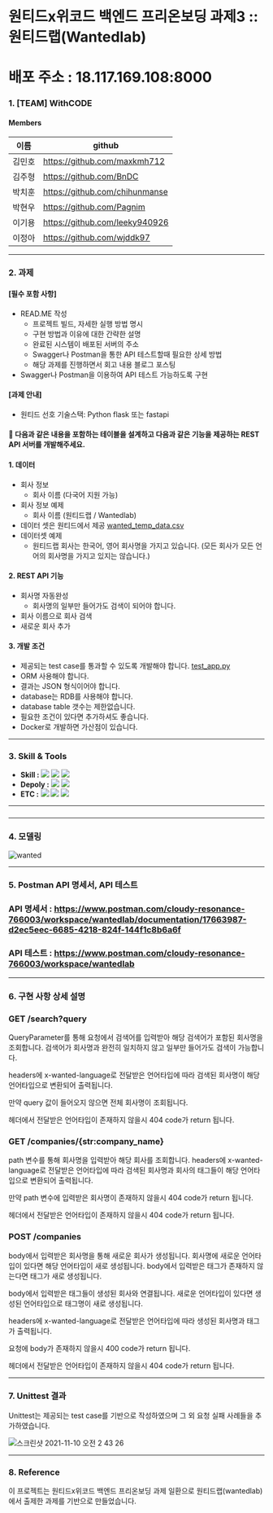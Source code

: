 # 원티드x위코드 백엔드 프리온보딩 과제3 :: 원티드랩(Wantedlab)

# 배포 주소 : 18.117.169.108:8000

### 1. [TEAM] WithCODE

#### Members

| 이름   | github                         |
| ------ | ------------------------------ |
| 김민호 | https://github.com/maxkmh712   |
| 김주형 | https://github.com/BnDC        |
| 박치훈 | https://github.com/chihunmanse |
| 박현우 | https://github.com/Pagnim      |
| 이기용 | https://github.com/leeky940926 |
| 이정아 | https://github.com/wjddk97     |

-----

### 2. 과제

#### [필수 포함 사항]

- READ.ME 작성
  - 프로젝트 빌드, 자세한 실행 방법 명시
  - 구현 방법과 이유에 대한 간략한 설명
  - 완료된 시스템이 배포된 서버의 주소
  - Swagger나 Postman을 통한 API 테스트할때 필요한 상세 방법
  - 해당 과제를 진행하면서 회고 내용 블로그 포스팅
- Swagger나 Postman을 이용하여 API 테스트 가능하도록 구현

#### [과제  안내]

- 원티드 선호 기술스택: Python flask 또는 fastapi

#### 📝 다음과 같은 내용을 포함하는 테이블을 설계하고 다음과 같은 기능을 제공하는 REST API 서버를 개발해주세요.

#### 1. 데이터

- 회사 정보
  - 회사 이름 (다국어 지원 가능)
- 회사 정보 예제
  - 회사 이름 (원티드랩 / Wantedlab)
- 데이터 셋은 원티드에서 제공
  [wanted_temp_data.csv](https://s3-us-west-2.amazonaws.com/secure.notion-static.com/81f13ae2-fabc-4fad-a754-9b2d684f41a8/wanted_temp_data.csv)
- 데이터셋 예제
  - 원티드랩 회사는 한국어, 영어 회사명을 가지고 있습니다. (모든 회사가 모든 언어의 회사명을 가지고 있지는 않습니다.)

#### 2. REST API 기능

- 회사명 자동완성
  - 회사명의 일부만 들어가도 검색이 되어야 합니다.
- 회사 이름으로 회사 검색
- 새로운 회사 추가

#### 3. 개발 조건

- 제공되는 test case를 통과할 수 있도록 개발해야 합니다.
  [test_app.py](https://s3-us-west-2.amazonaws.com/secure.notion-static.com/0d2517b3-b80b-4a1b-82c4-9bc6f2a0d5ae/test_app.py)
- ORM 사용해야 합니다.
- 결과는 JSON 형식이어야 합니다.
- database는 RDB를 사용해야 합니다.
- database table 갯수는 제한없습니다.
- 필요한 조건이 있다면 추가하셔도 좋습니다.
- Docker로 개발하면 가산점이 있습니다.

-----

### 3. Skill & Tools

- **Skill :** <img src="https://img.shields.io/badge/Python-3776AB?style=for-the-badge&logo=Python&logoColor=white"/>&nbsp;<img src="https://img.shields.io/badge/Django-092E20?style=for-the-badge&logo=Django&logoColor=white"/>&nbsp;<img src="https://img.shields.io/badge/MySQL-4479A1?style=for-the-badge&logo=MySQL&logoColor=white"/>
- **Depoly :** <img src="https://img.shields.io/badge/AWS EC2-232F3E?style=for-the-badge&logo=Amazon AWS&logoColor=white"/>&nbsp;<img src="https://img.shields.io/badge/Docker-2496ED?style=for-the-badge&logo=Docker&logoColor=white"/> <br>
- **ETC :**  <img src="https://img.shields.io/badge/Git-F05032?style=for-the-badge&logo=Git&logoColor=white"/>&nbsp;<img src="https://img.shields.io/badge/Github-181717?style=for-the-badge&logo=Github&logoColor=white"/>&nbsp;<img src="https://img.shields.io/badge/Postman-FF6C37?style=for-the-badge&logo=Postman&logoColor=white"/>

-----

### 

-----

### 4. 모델링

![wanted](https://user-images.githubusercontent.com/79758688/140933586-1de78372-10d8-47b4-b7f7-f7b3f3ab8baf.png)

-----

### 5. Postman API 명세서, API 테스트

### **API 명세서 :** https://www.postman.com/cloudy-resonance-766003/workspace/wantedlab/documentation/17663987-d2ec5eec-6685-4218-824f-144f1c8b6a6f



### API 테스트 : https://www.postman.com/cloudy-resonance-766003/workspace/wantedlab

-----

### 6. 구현 사항 상세 설명

### GET /search?query

QueryParameter를 통해 요청에서 검색어를 입력받아 해당 검색어가 포함된 회사명을 조회합니다. 검색어가 회사명과 완전히 일치하지 않고 일부만 들어가도 검색이 가능합니다.

headers에 x-wanted-language로 전달받은 언어타입에 따라 검색된 회사명이 해당 언어타입으로 변환되어 출력됩니다. 

만약 query 값이 들어오지 않으면 전체 회사명이 조회됩니다. 

헤더에서 전달받은 언어타입이 존재하지 않을시 404 code가 return 됩니다.

### GET /companies/{str:company_name}

path 변수를 통해 회사명을 입력받아 해당 회사를 조회합니다. headers에 x-wanted-language로 전달받은 언어타입에 따라 검색된 회사명과 회사의 태그들이 해당 언어타입으로 변환되어 출력됩니다.

만약 path 변수에 입력받은 회사명이 존재하지 않을시 404 code가 return 됩니다.

헤더에서 전달받은 언어타입이 존재하지 않을시 404 code가 return 됩니다.

### POST /companies

body에서 입력받은 회사명을 통해 새로운 회사가 생성됩니다. 회사명에 새로운 언어타입이 있다면 해당 언어타입이 새로 생성됩니다. body에서 입력받은 태그가 존재하지 않는다면 태그가 새로 생성됩니다.

body에서 입력받은 태그들이 생성된 회사와 연결됩니다. 새로운 언어타입이 있다면 생성된 언어타입으로 태그명이 새로 생성됩니다.

headers에 x-wanted-language로 전달받은 언어타입에 따라 생성된 회사명과 태그가 출력됩니다.

요청에 body가 존재하지 않을시 400 code가 return 됩니다.

헤더에서 전달받은 언어타입이 존재하지 않을시 404 code가 return 됩니다.

-----

### 7. Unittest 결과

Unittest는 제공되는 test case를 기반으로 작성하였으며 그 외 요청 실패 사례들을 추가하였습니다.

![스크린샷 2021-11-10 오전 2 43 26](https://user-images.githubusercontent.com/61782539/140976610-fddbe105-0666-43ab-8000-e8fd3fa3c307.png)

-----

### 8. Reference

이 프로젝트는 원티드x위코드 백엔드 프리온보딩 과제 일환으로 원티드랩(wantedlab)에서 출제한 과제를 기반으로 만들었습니다.

